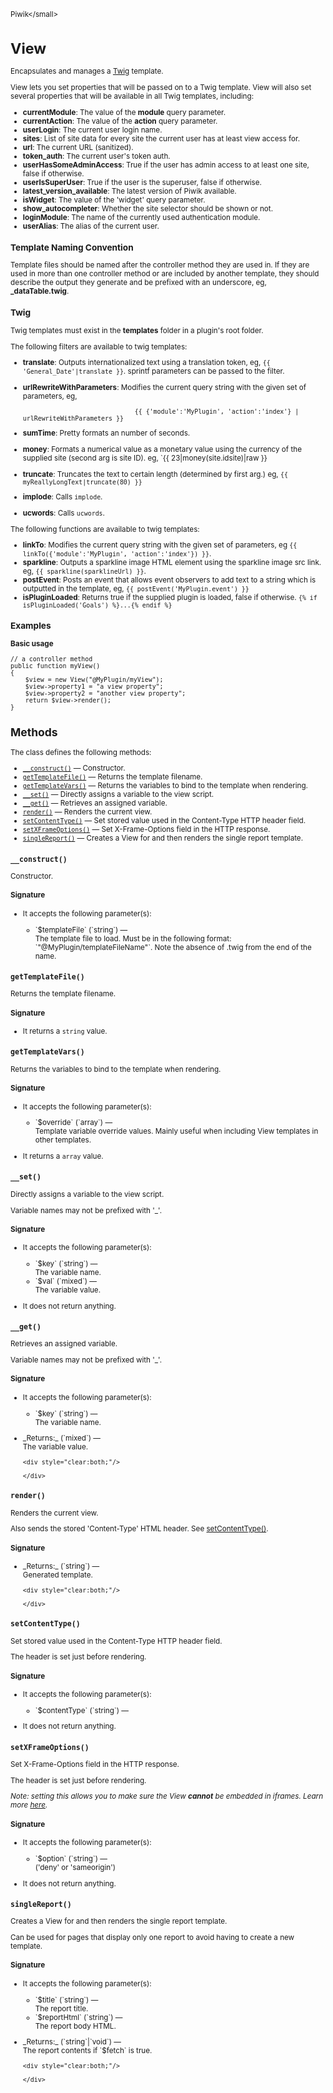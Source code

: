 <small>Piwik\</small>

View
====

Encapsulates and manages a [Twig](http://twig.sensiolabs.org/) template.

View lets you set properties that will be passed on to a Twig template.
View will also set several properties that will be available in all Twig
templates, including:

- **currentModule**: The value of the **module** query parameter.
- **currentAction**: The value of the **action** query parameter.
- **userLogin**: The current user login name.
- **sites**: List of site data for every site the current user has at least
             view access for.
- **url**: The current URL (sanitized).
- **token_auth**: The current user's token auth.
- **userHasSomeAdminAccess**: True if the user has admin access to at least
                              one site, false if otherwise.
- **userIsSuperUser**: True if the user is the superuser, false if otherwise.
- **latest_version_available**: The latest version of Piwik available.
- **isWidget**: The value of the 'widget' query parameter.
- **show_autocompleter**: Whether the site selector should be shown or not.
- **loginModule**: The name of the currently used authentication module.
- **userAlias**: The alias of the current user.

### Template Naming Convention

Template files should be named after the controller method they are used in.
If they are used in more than one controller method or are included by another
template, they should describe the output they generate and be prefixed with
an underscore, eg, **_dataTable.twig**.

### Twig

Twig templates must exist in the **templates** folder in a plugin's root
folder.

The following filters are available to twig templates:

- **translate**: Outputs internationalized text using a translation token, eg,
                 `{{ 'General_Date'|translate }}`. sprintf parameters can be passed
                 to the filter.
- **urlRewriteWithParameters**: Modifies the current query string with the given
                                set of parameters, eg,
                                
                                    {{ {'module':'MyPlugin', 'action':'index'} | urlRewriteWithParameters }}
                                
- **sumTime**: Pretty formats an number of seconds.
- **money**: Formats a numerical value as a monetary value using the currency
             of the supplied site (second arg is site ID).
             eg, `{{ 23|money(site.idsite)|raw }}
- **truncate**: Truncates the text to certain length (determined by first arg.)
                eg, `{{ myReallyLongText|truncate(80) }}`
- **implode**: Calls `implode`.
- **ucwords**: Calls `ucwords`.

The following functions are available to twig templates:

- **linkTo**: Modifies the current query string with the given set of parameters,
              eg `{{ linkTo({'module':'MyPlugin', 'action':'index'}) }}`.
- **sparkline**: Outputs a sparkline image HTML element using the sparkline image
                 src link. eg, `{{ sparkline(sparklineUrl) }}`.
- **postEvent**: Posts an event that allows event observers to add text to a string
                 which is outputted in the template, eg, `{{ postEvent('MyPlugin.event') }}`
- **isPluginLoaded**: Returns true if the supplied plugin is loaded, false if otherwise.
                      `{% if isPluginLoaded('Goals') %}...{% endif %}`

### Examples

**Basic usage**

    // a controller method
    public function myView()
    {
        $view = new View("@MyPlugin/myView");
        $view->property1 = "a view property";
        $view->property2 = "another view property";
        return $view->render();
    }

Methods
-------

The class defines the following methods:

- [`__construct()`](#__construct) &mdash; Constructor.
- [`getTemplateFile()`](#gettemplatefile) &mdash; Returns the template filename.
- [`getTemplateVars()`](#gettemplatevars) &mdash; Returns the variables to bind to the template when rendering.
- [`__set()`](#__set) &mdash; Directly assigns a variable to the view script.
- [`__get()`](#__get) &mdash; Retrieves an assigned variable.
- [`render()`](#render) &mdash; Renders the current view.
- [`setContentType()`](#setcontenttype) &mdash; Set stored value used in the Content-Type HTTP header field.
- [`setXFrameOptions()`](#setxframeoptions) &mdash; Set X-Frame-Options field in the HTTP response.
- [`singleReport()`](#singlereport) &mdash; Creates a View for and then renders the single report template.

<a name="__construct" id="__construct"></a>
<a name="__construct" id="__construct"></a>
### `__construct()`

Constructor.

#### Signature

-  It accepts the following parameter(s):

   <ul>
   <li>
      <div markdown="1" class="parameter">
      `$templateFile` (`string`) &mdash;

      <div markdown="1" class="param-desc"> The template file to load. Must be in the following format: `"@MyPlugin/templateFileName"`. Note the absence of .twig from the end of the name.</div>

      <div style="clear:both;"/>

      </div>
   </li>
   </ul>

<a name="gettemplatefile" id="gettemplatefile"></a>
<a name="getTemplateFile" id="getTemplateFile"></a>
### `getTemplateFile()`

Returns the template filename.

#### Signature

- It returns a `string` value.

<a name="gettemplatevars" id="gettemplatevars"></a>
<a name="getTemplateVars" id="getTemplateVars"></a>
### `getTemplateVars()`

Returns the variables to bind to the template when rendering.

#### Signature

-  It accepts the following parameter(s):

   <ul>
   <li>
      <div markdown="1" class="parameter">
      `$override` (`array`) &mdash;

      <div markdown="1" class="param-desc"> Template variable override values. Mainly useful when including View templates in other templates.</div>

      <div style="clear:both;"/>

      </div>
   </li>
   </ul>
- It returns a `array` value.

<a name="__set" id="__set"></a>
<a name="__set" id="__set"></a>
### `__set()`

Directly assigns a variable to the view script.

Variable names may not be prefixed with '_'.

#### Signature

-  It accepts the following parameter(s):

   <ul>
   <li>
      <div markdown="1" class="parameter">
      `$key` (`string`) &mdash;

      <div markdown="1" class="param-desc"> The variable name.</div>

      <div style="clear:both;"/>

      </div>
   </li>
   <li>
      <div markdown="1" class="parameter">
      `$val` (`mixed`) &mdash;

      <div markdown="1" class="param-desc"> The variable value.</div>

      <div style="clear:both;"/>

      </div>
   </li>
   </ul>
- It does not return anything.

<a name="__get" id="__get"></a>
<a name="__get" id="__get"></a>
### `__get()`

Retrieves an assigned variable.

Variable names may not be prefixed with '_'.

#### Signature

-  It accepts the following parameter(s):

   <ul>
   <li>
      <div markdown="1" class="parameter">
      `$key` (`string`) &mdash;

      <div markdown="1" class="param-desc"> The variable name.</div>

      <div style="clear:both;"/>

      </div>
   </li>
   </ul>

<ul>
  <li>
    <div markdown="1" class="parameter">
    _Returns:_  (`mixed`) &mdash;
    <div markdown="1" class="param-desc">The variable value.</div>

    <div style="clear:both;"/>

    </div>
  </li>
</ul>

<a name="render" id="render"></a>
<a name="render" id="render"></a>
### `render()`

Renders the current view.

Also sends the stored 'Content-Type' HTML header.
See [setContentType()](/api-reference/Piwik/View#setcontenttype).

#### Signature


<ul>
  <li>
    <div markdown="1" class="parameter">
    _Returns:_  (`string`) &mdash;
    <div markdown="1" class="param-desc">Generated template.</div>

    <div style="clear:both;"/>

    </div>
  </li>
</ul>

<a name="setcontenttype" id="setcontenttype"></a>
<a name="setContentType" id="setContentType"></a>
### `setContentType()`

Set stored value used in the Content-Type HTTP header field.

The header is
set just before rendering.

#### Signature

-  It accepts the following parameter(s):

   <ul>
   <li>
      <div markdown="1" class="parameter">
      `$contentType` (`string`) &mdash;

      <div markdown="1" class="param-desc"></div>

      <div style="clear:both;"/>

      </div>
   </li>
   </ul>
- It does not return anything.

<a name="setxframeoptions" id="setxframeoptions"></a>
<a name="setXFrameOptions" id="setXFrameOptions"></a>
### `setXFrameOptions()`

Set X-Frame-Options field in the HTTP response.

The header is set just
before rendering.

_Note: setting this allows you to make sure the View **cannot** be
embedded in iframes. Learn more [here](https://developer.mozilla.org/en-US/docs/HTTP/X-Frame-Options)._

#### Signature

-  It accepts the following parameter(s):

   <ul>
   <li>
      <div markdown="1" class="parameter">
      `$option` (`string`) &mdash;

      <div markdown="1" class="param-desc"> ('deny' or 'sameorigin')</div>

      <div style="clear:both;"/>

      </div>
   </li>
   </ul>
- It does not return anything.

<a name="singlereport" id="singlereport"></a>
<a name="singleReport" id="singleReport"></a>
### `singleReport()`

Creates a View for and then renders the single report template.

Can be used for pages that display only one report to avoid having to create
a new template.

#### Signature

-  It accepts the following parameter(s):

   <ul>
   <li>
      <div markdown="1" class="parameter">
      `$title` (`string`) &mdash;

      <div markdown="1" class="param-desc"> The report title.</div>

      <div style="clear:both;"/>

      </div>
   </li>
   <li>
      <div markdown="1" class="parameter">
      `$reportHtml` (`string`) &mdash;

      <div markdown="1" class="param-desc"> The report body HTML.</div>

      <div style="clear:both;"/>

      </div>
   </li>
   </ul>

<ul>
  <li>
    <div markdown="1" class="parameter">
    _Returns:_  (`string`|`void`) &mdash;
    <div markdown="1" class="param-desc">The report contents if `$fetch` is true.</div>

    <div style="clear:both;"/>

    </div>
  </li>
</ul>

